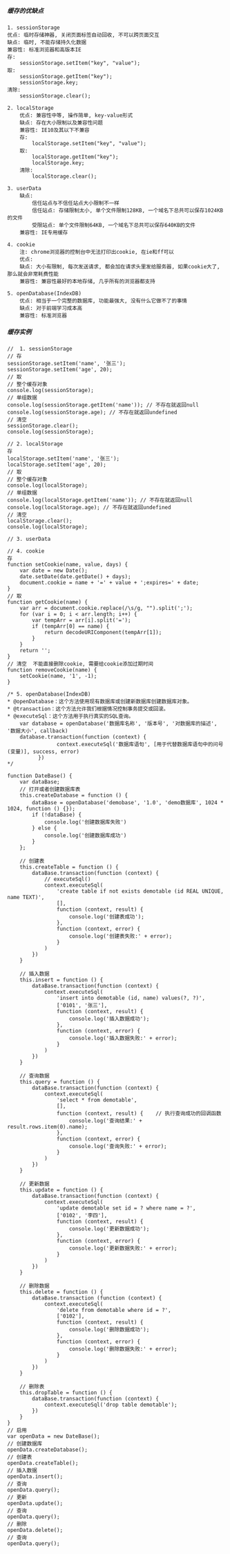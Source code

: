 ##### 缓存的优缺点
    1. sessionStorage
	优点: 临时存储神器, 关闭页面标签自动回收, 不可以跨页面交互
	缺点: 临时, 不能存储持久化数据
	兼容性: 标准浏览器和高版本IE
	存:
		sessionStorage.setItem("key", "value");
	取:
		sessionStorage.getItem("key");
		sessionStorage.key;
	清除:
		sessionStorage.clear();

    2. localStorage	
    	优点: 兼容性中等, 操作简单, key-value形式
    	缺点: 存在大小限制以及兼容性问题
    	兼容性: IE10及其以下不兼容
    	存:
    		localStorage.setItem("key", "value");
    	取:
    		localStorage.getItem("key");
    		localStorage.key;
    	清除:
    		localStorage.clear();
    		
    3. userData
    	缺点: 
    		信任站点与不信任站点大小限制不一样
    		信任站点: 存储限制太小, 单个文件限制128KB, 一个域名下总共可以保存1024KB的文件
    		受限站点: 单个文件限制64KB, 一个域名下总共可以保存640KB的文件
    	兼容性: IE专用缓存
    		
    4. cookie
    	注: chrome浏览器的控制台中无法打印出cookie, 在ie和ff可以
    	优点: 
    	缺点: 大小有限制, 每次发送请求, 都会加在请求头里发给服务器, 如果cookie大了, 那么就会非常耗费性能
    	兼容性: 兼容性最好的本地存储, 几乎所有的浏览器都支持
    
    5. openDatabase(IndexDB)
    	优点: 相当于一个完整的数据库, 功能最强大, 没有什么它做不了的事情
    	缺点: 对于前端学习成本高
    	兼容性: 标准浏览器
    	
##### 缓存实例
    //  1. sessionStorage
    // 存
    sessionStorage.setItem('name', '张三');
    sessionStorage.setItem('age', 20);
    // 取
    // 整个缓存对象
    console.log(sessionStorage);
    // 单组数据
    console.log(sessionStorage.getItem('name')); // 不存在就返回null
    console.log(sessionStorage.age); // 不存在就返回undefined
    // 清空
    sessionStorage.clear();
    console.log(sessionStorage);
    
    // 2. localStorage
    存
    localStorage.setItem('name', '张三');
    localStorage.setItem('age', 20);
    // 取
    // 整个缓存对象
    console.log(localStorage);
    // 单组数据
    console.log(localStorage.getItem('name')); // 不存在就返回null
    console.log(localStorage.age); // 不存在就返回undefined
    // 清空
    localStorage.clear();
    console.log(localStorage);
    
    // 3. userData
        
    // 4. cookie
    存
    function setCookie(name, value, days) {
        var date = new Date();
        date.setDate(date.getDate() + days);
        document.cookie = name + '=' + value + ';expires=' + date;
    }
    // 取
    function getCookie(name) {
        var arr = document.cookie.replace(/\s/g, "").split(';');
        for (var i = 0; i < arr.length; i++) {
            var tempArr = arr[i].split('=');
            if (tempArr[0] == name) {
                return decodeURIComponent(tempArr[1]);
            }
        }
        return '';
    }
    // 清空  不能直接删除cookie, 需要给cookie添加过期时间
    function removeCookie(name) {
        setCookie(name, '1', -1);
    }
    
    /* 5. openDatabase(IndexDB)
    * @openDatabase：这个方法使用现有数据库或创建新数据库创建数据库对象。
    * @transaction：这个方法允许我们根据情况控制事务提交或回滚。
    * @executeSql：这个方法用于执行真实的SQL查询。
        var database = openDatabase('数据库名称', '版本号', '对数据库的描述', '数据大小', callback)
        database.transaction(function (context) {
                    context.executeSql('数据库语句', [用于代替数据库语句中的问号(变量)], success, error)
              })
    */
    
    function DateBase() {
        var dataBase;
        // 打开或者创建数据库表
        this.createDatabase = function () {
            dataBase = openDatabase('demobase', '1.0', 'demo数据库', 1024 * 1024, function () {});
            if (!dataBase) {
                console.log('创建数据库失败')
            } else {
                console.log('创建数据库成功')
            }
        };
    
        // 创建表
        this.createTable = function () {
            dataBase.transaction(function (context) {
                // executeSql()
                context.executeSql(
                    'create table if not exists demotable (id REAL UNIQUE, name TEXT)',
                    [],
                    function (context, result) {
                        console.log('创建表成功');
                    },
                    function (context, error) {
                        console.log('创建表失败:' + error);
                    }
                )
            })
        }
    
        // 插入数据
        this.insert = function () {
            dataBase.transaction(function (context) {
                context.executeSql(
                    'insert into demotable (id, name) values(?, ?)',
                    ['0101', '张三'],
                    function (context, result) {
                        console.log('插入数据成功');
                    },
                    function (context, error) {
                        console.log('插入数据失败:' + error);
                    }
                )
            })
        }
        
        // 查询数据
        this.query = function () {
            dataBase.transaction(function (context) {
                context.executeSql(
                    'select * from demotable',
                    [],
                    function (context, result) {    // 执行查询成功的回调函数
                        console.log('查询结果:' + result.rows.item(0).name);
                    },
                    function (context, error) {
                        console.log('查询失败:' + error);
                    }   
                )
            })
        }
    
        // 更新数据
        this.update = function () {
            dataBase.transaction(function (context) {
                context.executeSql(
                    'update demotable set id = ? where name = ?',
                    ['0102', '李四'],
                    function (context, result) {
                        console.log('更新数据成功');
                    },
                    function (context, error) {
                        console.log('更新数据失败:' + error);
                    }
                )
            })
        }
    
        // 删除数据
        this.delete = function () {
            dataBase.transaction (function (context) {
                context.executeSql(
                    'delete from demotable where id = ?',
                    ['0102'],
                    function (context, result) {
                        console.log('删除数据成功');
                    },
                    function (context, error) {
                        console.log('删除数据失败:' + error);
                    }
                )
            })
        }
    
        // 删除表
        this.dropTable = function () {
            dataBase.transaction(function (context) {
                context.executeSql('drop table demotable');
            })
        }
    }
    // 启用
    var openData = new DateBase();
    // 创建数据库
    openData.createDatabase();
    // 创建表
    openData.createTable();
    // 插入数据
    openData.insert();
    // 查询
    openData.query();
    // 更新
    openData.update();
    // 查询
    openData.query();
    // 删除
    openData.delete();
    // 查询
    openData.query();
